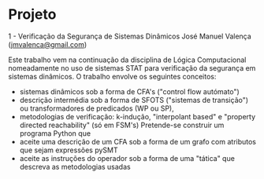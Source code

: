 # Projeto

1 - Verificação da Segurança de Sistemas Dinâmicos
José Manuel Valença (jmvalenca@gmail.com)

Este trabalho vem na continuação da disciplina de Lógica Computacional nomeadamente no uso de sistemas STAT para verificação da segurança em sistemas dinâmicos. O trabalho envolve os seguintes conceitos:
- sistemas dinâmicos sob a forma de CFA's ("control flow autómato")
- descrição intermédia sob a forma de SFOTS ("sistemas de transição") ou transformadores de predicados (WP ou SP),
- metodologias de verificação: k-indução, "interpolant based" e "property directed reachability" (só em FSM's)
Pretende-se construir um programa Python que
- aceite uma descrição de um CFA sob a forma de um grafo com atributos que sejam expressões pySMT
- aceite as instruções do operador sob a forma de uma "tática" que descreva as metodologias usadas

